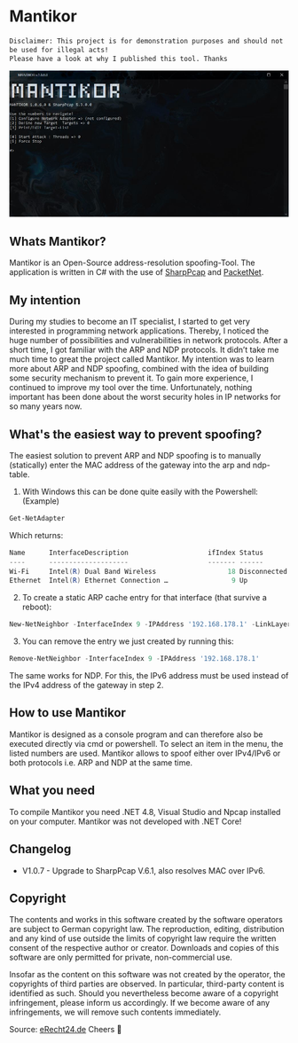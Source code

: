 # Mantikor
``` 
Disclaimer: This project is for demonstration purposes and should not be used for illegal acts! 
Please have a look at why I published this tool. Thanks
```
<img src="img/01.jpg">

## Whats Mantikor?
Mantikor is an Open-Source address-resolution spoofing-Tool. The application is written in C# with the use of [SharpPcap](https://github.com/chmorgan/sharppcap) and [PacketNet](https://github.com/chmorgan/packetnet).

## My intention
During my studies to become an IT specialist, I started to get very interested in programming network applications. Thereby, I noticed the huge number of possibilities and vulnerabilities in network protocols. After a short time, I got familiar with the ARP and NDP protocols. It didn’t take me much time to great the project called Mantikor. My intention was to learn more about ARP and NDP spoofing, combined with the idea of building some security mechanism to prevent it. To gain more experience, I continued to improve my tool over the time. Unfortunately, nothing important has been done about the worst security holes in IP networks for so many years now.

## What's the easiest way to prevent spoofing?
The easiest solution to prevent ARP and NDP spoofing is to manually (statically) enter the MAC address of the gateway into the arp and ndp-table.

1.  With Windows this can be done quite easily with the Powershell: (Example)
```PowerShell
Get-NetAdapter
```
Which returns:
```PowerShell
Name      InterfaceDescription                    ifIndex Status       MacAddress         LinkSpeed
----      --------------------                    ------- ------       ----------         ---------
Wi-Fi     Intel(R) Dual Band Wireless                  18 Disconnected 12-34-56-AB-CD-EF     6 Mbps
Ethernet  Intel(R) Ethernet Connection …                9 Up           78-90-12-GH-IJ-KL     1 Gbps
```
2.  To create a static ARP cache entry for that interface (that survive a reboot):
```PowerShell
New-NetNeighbor -InterfaceIndex 9 -IPAddress '192.168.178.1' -LinkLayerAddress '0000120000ff' -State Permanent
```
3.  You can remove the entry we just created by running this:
```PowerShell
Remove-NetNeighbor -InterfaceIndex 9 -IPAddress '192.168.178.1'
```

The same works for NDP. For this, the IPv6 address must be used instead of the IPv4 address of the gateway in step 2.

## How to use Mantikor
Mantikor is designed as a console program and can therefore also be executed directly via cmd or powershell. To select an item in the menu, the listed numbers are used. Mantikor allows to spoof either over IPv4/IPv6 or both protocols i.e. ARP and NDP at the same time.

## What you need
To compile Mantikor you need .NET 4.8, Visual Studio and Npcap installed on your computer. Mantikor was not developed with .NET Core!

## Changelog
- V1.0.7 - Upgrade to SharpPcap V.6.1, also resolves MAC over IPv6.

## Copyright
The contents and works in this software created by the software operators are subject to German copyright law. The reproduction, editing, distribution and any kind of use outside the limits of copyright law require the written consent of the respective author or creator. Downloads and copies of this software are only permitted for private, non-commercial use.

Insofar as the content on this software was not created by the operator, the copyrights of third parties are observed. In particular, third-party content is identified as such. Should you nevertheless become aware of a copyright infringement, please inform us accordingly. If we become aware of any infringements, we will remove such contents immediately.

Source: [eRecht24.de](https://www.e-recht24.de/)
Cheers 👀
